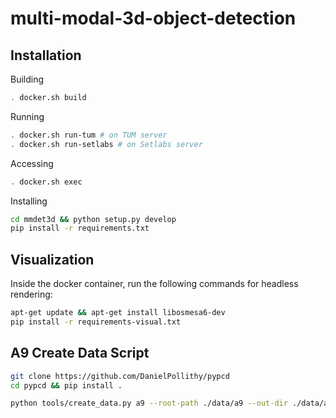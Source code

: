 # multi-modal-3d-object-detection


## Installation

Building

```bash
. docker.sh build
```

Running

```bash
. docker.sh run-tum # on TUM server
. docker.sh run-setlabs # on Setlabs server
```

Accessing
```bash
. docker.sh exec
```

Installing
```bash
cd mmdet3d && python setup.py develop
pip install -r requirements.txt
```


## Visualization

Inside the docker container, run the following commands for headless rendering:

```bash
apt-get update && apt-get install libosmesa6-dev
pip install -r requirements-visual.txt
```

## A9 Create Data Script

```bash
git clone https://github.com/DanielPollithy/pypcd
cd pypcd && pip install .
```

```bash
python tools/create_data.py a9 --root-path ./data/a9 --out-dir ./data/a9_bevfusion
```